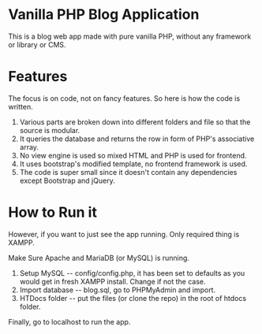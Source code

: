 # Vanilla PHP Blog Application
This is a blog web app made with pure vanilla PHP, without any framework or library or CMS.

# Features
The focus is on code, not on fancy features. So here is how the code is written.
1. Various parts are broken down into different folders and file so that the source is modular.
2. It queries the database and returns the row in form of PHP's associative array.
3. No view engine is used so mixed HTML and PHP is used for frontend.
4. It uses bootstrap's modified template, no frontend framework is used.
5. The code is super small since it doesn't contain any dependencies except Bootstrap and jQuery.

# How to Run it
However, if you want to just see the app running.
Only required thing is XAMPP.

Make Sure Apache and MariaDB (or MySQL) is running.

1. Setup MySQL -- config/config.php, it has been set to defaults as you would get in fresh XAMPP install. Change if not the case.
2. Import database -- blog.sql, go to PHPMyAdmin and import.
3. HTDocs folder -- put the files (or clone the repo) in the root of htdocs folder.

Finally, go to localhost to run the app.

